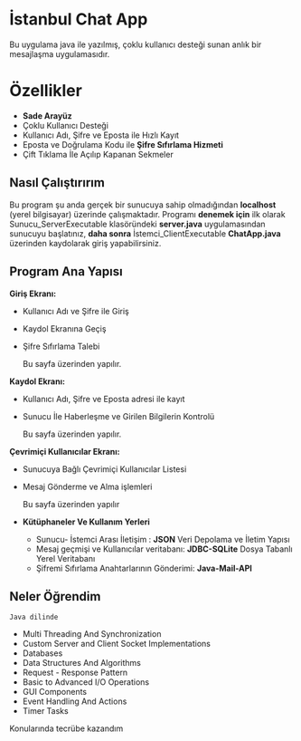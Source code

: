 # İstanbul Chat App

Bu uygulama java ile yazılmış, çoklu kullanıcı desteği sunan
anlık bir mesajlaşma uygulamasıdır.

# Özellikler

 - **Sade Arayüz**
 - Çoklu Kullanıcı Desteği
 - Kullanıcı Adı, Şifre ve Eposta ile Hızlı Kayıt
 - Eposta ve Doğrulama Kodu ile **Şifre Sıfırlama Hizmeti**
 - Çift Tıklama İle Açılıp Kapanan Sekmeler

## Nasıl Çalıştırırım

Bu program şu anda gerçek bir sunucuya sahip olmadığından **localhost** (yerel bilgisayar) üzerinde çalışmaktadır. Programı **denemek için** ilk olarak Sunucu_ServerExecutable klasöründeki 	**server.java** uygulamasından sunucuyu başlatınız, **daha sonra** İstemci_ClientExecutable **ChatApp.java** üzerinden kaydolarak giriş yapabilirsiniz.

## Program Ana Yapısı
**Giriş Ekranı:**

 - Kullanıcı Adı ve Şifre ile Giriş
 - Kaydol Ekranına Geçiş
 - Şifre Sıfırlama Talebi
 
	 Bu sayfa üzerinden yapılır.
		
**Kaydol Ekranı:**
			
 - Kullanıcı Adı, Şifre ve Eposta adresi ile kayıt
 - Sunucu İle Haberleşme ve Girilen Bilgilerin Kontrolü
 
	 Bu sayfa üzerinden yapılır.
 
**Çevrimiçi Kullanıcılar Ekranı:**
		 
 - Sunucuya Bağlı Çevrimiçi Kullanıcılar Listesi 
 - Mesaj Gönderme ve Alma işlemleri

	 Bu sayfa üzerinden yapılır
	
	

 - **Kütüphaneler Ve Kullanım Yerleri**

	 - Sunucu- İstemci Arası İletişim : **JSON** Veri Depolama ve İletim Yapısı
	 - Mesaj geçmişi ve Kullanıcılar veritabanı: **JDBC-SQLite** Dosya Tabanlı Yerel Veritabanı
	 - Şifremi Sıfırlama Anahtarlarının Gönderimi: **Java-Mail-API**

## Neler Öğrendim
	Java dilinde 
 - Multi Threading And Synchronization 
 - Custom Server and Client Socket Implementations
 - Databases
 - Data Structures And Algorithms
 - Request - Response Pattern
 - Basic to Advanced I/O Operations
 - GUI Components
 - Event Handling And Actions
 - Timer Tasks

  Konularında tecrübe kazandım
<!--stackedit_data:
eyJoaXN0b3J5IjpbLTY1NzA4NzU5NywtMTUwMDcxOTIxMyw4NT
AyMzcyMDAsLTI5MDA4Mzk1MCwyMzU3MTIyNjAsLTgzNTY3MjMz
NywtNDI3NjMwNzE0XX0=
-->
